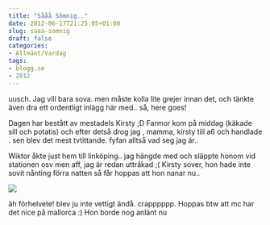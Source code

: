 ```yaml
---
title: "Sååå Sömnig.."
date: 2012-06-17T21:25:05+01:00
slug: saaa-somnig
draft: false
categories:
- Allmänt/Vardag
tags:
- blogg.se
- 2012
---
```

uusch. Jag vill bara sova. men måste kolla lite grejer innan det, och tänkte även dra ett ordentligt inlägg här med.. så, here goes!  
  
Dagen har bestått av mestadels Kirsty ;D Farmor kom på middag (käkade sill och potatis) och efter detså drog jag , mamma, kirsty till a6 och handlade . sen blev det mest tvtittande. fyfan alltså vad seg jag är..  
  
  
Wiktor åkte just hem till linköping.. jag hängde med och släppte honom vid stationen osv men aff, jag är redan uttråkad ;( Kirsty sover, hon hade inte sovit nånting förra natten så får hoppas att hon nanar nu..  
  
  
![](/assets/images/blogg.se/solnedgng_206918833.jpg)  
  
  
äh förhelvete! blev ju inte vettigt ändå. crapppppp. Hoppas btw att mc har det nice på mallorca :) Hon borde nog anlänt nu
